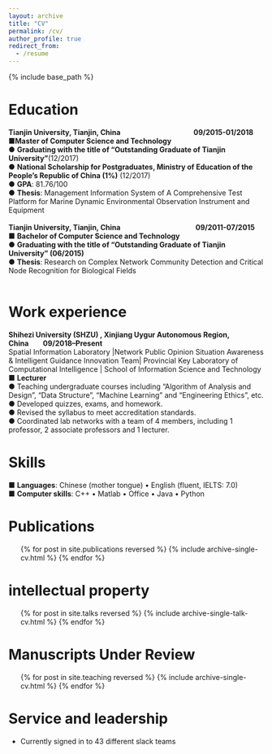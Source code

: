 ```yaml
---
layout: archive
title: "CV"
permalink: /cv/
author_profile: true
redirect_from:
  - /resume
---
```


{% include base_path %}

Education
======
**Tianjin University, Tianjin, China** &emsp;&emsp;&emsp;&emsp;&emsp;&emsp;&emsp;&emsp;&emsp;&emsp;**09/2015-01/2018**<br>
■**Master of Computer Science and Technology**                                         <br>
● **Graduating with the title of “Outstanding Graduate of Tianjin University”**(12/2017)<br>
● **National Scholarship for Postgraduates, Ministry of Education of the People’s Republic of China (1%)** (12/2017)<br>
● **GPA**: 81.76/100<br>
● **Thesis**: Management Information System of A Comprehensive Test Platform for Marine Dynamic Environmental Observation Instrument and Equipment<br>
<br>
**Tianjin University, Tianjin, China** &emsp;&emsp;&emsp;&emsp;&emsp;&emsp;&emsp;&emsp;&emsp;&emsp; **09/2011-07/2015**<br>
■ **Bachelor of Computer Science and Technology**                                       <br>
● **Graduating with the title of “Outstanding Graduate of Tianjin University” (06/2015)**<br>
● **Thesis**: Research on Complex Network Community Detection and Critical Node Recognition for Biological Fields<br>
<br>

Work experience
======
**Shihezi University (SHZU) , Xinjiang Uygur Autonomous Region, China&emsp;&emsp;09/2018–Present**<br>
Spatial Information Laboratory |Network Public Opinion Situation Awareness & Intelligent Guidance Innovation Team| Provincial Key Laboratory of Computational Intelligence | School of Information Science and Technology<br>
■ **Lecturer**          <br>
● Teaching undergraduate courses including “Algorithm of Analysis and Design”, “Data Structure”, “Machine Learning” and “Engineering Ethics”, etc.<br>
● Developed quizzes, exams, and homework.<br>
● Revised the syllabus to meet accreditation standards.<br>
● Coordinated lab networks with a team of 4 members, including 1 professor, 2 associate professors and 1 lecturer.<br>

  
Skills
======
■ **Languages**: Chinese (mother tongue) • English (fluent, IELTS: 7.0)<br>
■ **Computer skills**: C++ • Matlab • Office • Java • Python<br>

Publications
======
  <ul>{% for post in site.publications reversed %}
    {% include archive-single-cv.html %}
  {% endfor %}</ul>
  
intellectual property
======
  <ul>{% for post in site.talks reversed %}
    {% include archive-single-talk-cv.html  %}
  {% endfor %}</ul>
  
Manuscripts Under Review
======
  <ul>{% for post in site.teaching reversed %}
    {% include archive-single-cv.html %}
  {% endfor %}</ul>
  
Service and leadership
======
* Currently signed in to 43 different slack teams
